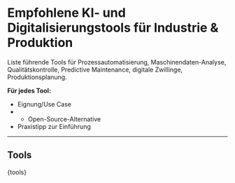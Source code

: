 # Empfohlene KI- und Digitalisierungstools für Industrie & Produktion

Liste führende Tools für Prozessautomatisierung, Maschinendaten-Analyse, Qualitätskontrolle, Predictive Maintenance, digitale Zwillinge, Produktionsplanung.

**Für jedes Tool:**
- Eignung/Use Case
- - Open-Source-Alternative
- Praxistipp zur Einführung

---

## Tools

{tools}